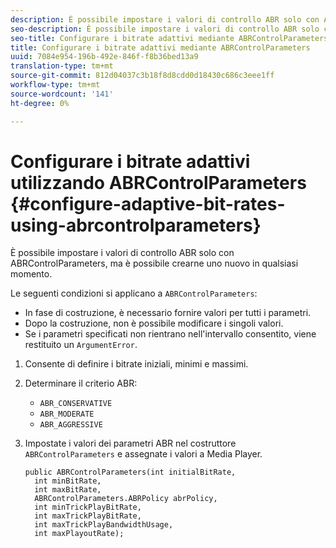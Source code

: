 ```yaml
---
description: È possibile impostare i valori di controllo ABR solo con ABRControlParameters, ma è possibile crearne uno nuovo in qualsiasi momento.
seo-description: È possibile impostare i valori di controllo ABR solo con ABRControlParameters, ma è possibile crearne uno nuovo in qualsiasi momento.
seo-title: Configurare i bitrate adattivi mediante ABRControlParameters
title: Configurare i bitrate adattivi mediante ABRControlParameters
uuid: 7084e954-196b-492e-846f-f8b36bed13a9
translation-type: tm+mt
source-git-commit: 812d04037c3b18f8d8cdd0d18430c686c3eee1ff
workflow-type: tm+mt
source-wordcount: '141'
ht-degree: 0%

---
```



# Configurare i bitrate adattivi utilizzando ABRControlParameters {#configure-adaptive-bit-rates-using-abrcontrolparameters}

È possibile impostare i valori di controllo ABR solo con ABRControlParameters, ma è possibile crearne uno nuovo in qualsiasi momento.

Le seguenti condizioni si applicano a `ABRControlParameters`:

* In fase di costruzione, è necessario fornire valori per tutti i parametri.
* Dopo la costruzione, non è possibile modificare i singoli valori.
* Se i parametri specificati non rientrano nell&#39;intervallo consentito, viene restituito un `ArgumentError`.

1. Consente di definire i bitrate iniziali, minimi e massimi.
1. Determinare il criterio ABR:

   * `ABR_CONSERVATIVE`
   * `ABR_MODERATE`
   * `ABR_AGGRESSIVE`

1. Impostate i valori dei parametri ABR nel costruttore `ABRControlParameters` e assegnate i valori a Media Player.

   ```
   public ABRControlParameters(int initialBitRate, 
     int minBitRate, 
     int maxBitRate, 
     ABRControlParameters.ABRPolicy abrPolicy, 
     int minTrickPlayBitRate, 
     int maxTrickPlayBitRate, 
     int maxTrickPlayBandwidthUsage, 
     int maxPlayoutRate);
   ```

